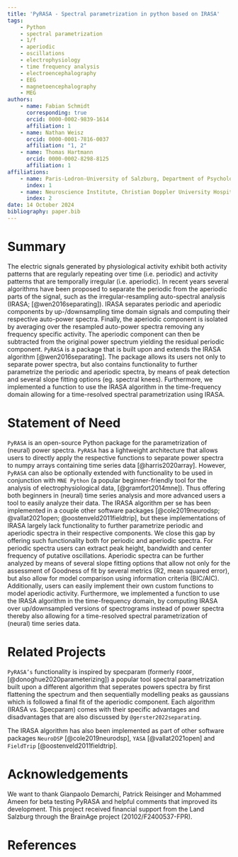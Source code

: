 ```yaml
---
title: 'PyRASA - Spectral parametrization in python based on IRASA'
tags:
    - Python
    - spectral parametrization
    - 1/f
    - aperiodic
    - oscillations
    - electrophysiology
    - time frequency analysis
    - electroencephalography
    - EEG
    - magnetoencephalography
    - MEG
authors:
    - name: Fabian Schmidt
      corresponding: true
      orcid: 0000-0002-9839-1614
      affiliation: 1
    - name: Nathan Weisz
      orcid: 0000-0001-7816-0037
      affiliation: "1, 2"
    - name: Thomas Hartmann
      orcid: 0000-0002-8298-8125
      affiliation: 1
affiliations:
    - name: Paris-Lodron-University of Salzburg, Department of Psychology, Centre for Cognitive Neuroscience, Salzburg, Austria
      index: 1
    - name: Neuroscience Institute, Christian Doppler University Hospital, Paracelsus Medical University, Salzburg, Austria
      index: 2
date: 14 October 2024
bibliography: paper.bib
---
```


# Summary
The electric signals generated by physiological activity exhibit both activity patterns that are regularly repeating over time (i.e. periodic) and activity patterns that are temporally irregular (i.e. aperiodic). In recent years several algorithms have been proposed to separate the periodic from the aperiodic parts of the signal, such as the irregular-resampling auto-spectral analysis (IRASA; [@wen2016separating]). IRASA separates periodic and aperiodic components by up-/downsampling time domain signals and computing their respective auto-power spectra. Finally, the aperiodic component is isolated by averaging over the resampled auto-power spectra removing any frequency specific activity. The aperiodic component can then be subtracted from the original power spectrum yielding the residual periodic component. 
`PyRASA` is a package that is built upon and extends the IRASA algorithm [@wen2016separating]. The package allows its users not only to separate power spectra, but also contains functionality to further parametrize the periodic and aperiodic spectra, by means of peak detection and several slope fitting options (eg. spectral knees). Furthermore, we implemented a function to use the IRASA algorithm in the time-frequency domain allowing for a time-resolved spectral parametrization using IRASA.

# Statement of Need
`PyRASA` is an open-source Python package for the parametrization of (neural) power spectra. `PyRASA` has a lightweight architecture that allows users to directly apply the respective functions to separate power spectra to numpy arrays containing time series data [@harris2020array]. However, `PyRASA` can also be optionally extended with functionality to be used in conjunction with `MNE Python` (a popular beginner-friendly tool for the analysis of electrophysiological data, [@gramfort2014mne]). Thus offering both beginners in (neural) time series analysis and more advanced users a tool to easily analyze their data. The IRASA algorithm per se has been implemented in a couple other software packages [@cole2019neurodsp; @vallat2021open; @oostenveld2011fieldtrip], but these implementations of IRASA largely lack functionality to further parametrize periodic and aperiodic spectra in their respective components. We close this gap by offering such functionality both for periodic and aperiodic spectra. For periodic spectra users can extract peak height, bandwidth and center frequency of putative oscillations. Aperiodic spectra can be further analyzed by means of several slope fitting options that allow not only for the assessment of Goodness of fit by several metrics (R2, mean squared error), but also allow for model comparison using information criteria (BIC/AIC). Additionally, users can easily implement their own custom functions to model aperiodic activity. Furthermore, we implemented a function to use the IRASA algorithm in the time-frequency domain, by computing IRASA over up/downsampled versions of spectrograms instead of power spectra thereby also allowing for a time-resolved spectral parametrization of (neural) time series data. 

# Related Projects
`PyRASA’s` functionality is inspired by specparam (formerly `FOOOF`, [@donoghue2020parameterizing]) a popular tool spectral parametrization built upon a different algorithm that seperates powers spectra by first flattening the spectrum and then sequentially modelling peaks as gaussians which is followed a final fit of the aperiodic component. Each algorithm (IRASA vs. Specparam) comes with their specific advantages and disadvantages that are also discussed by `@gerster2022separating`.

The IRASA algorithm has also been implemented as part of other software packages `NeuroDSP` [@cole2019neurodsp], `YASA` [@vallat2021open] and `FieldTrip` [@oostenveld2011fieldtrip].

# Acknowledgements
We want to thank Gianpaolo Demarchi, Patrick Reisinger and Mohammed Ameen for beta testing PyRASA and helpful comments that improved its development. 
This project received financial support from the Land Salzburg through the BrainAge project (20102/F2400537-FPR).

# References